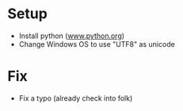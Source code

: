 # Setup
* Install python (www.python.org)
* Change Windows OS to use "UTF8" as unicode

# Fix
* Fix a typo (already check into folk)

